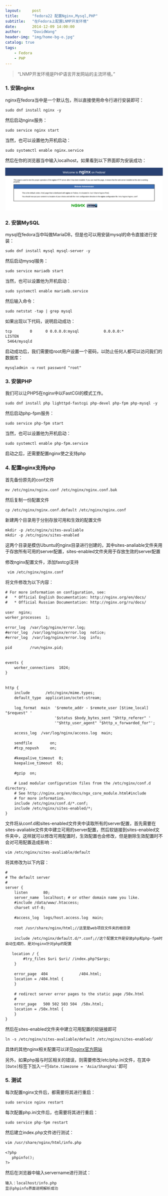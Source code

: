 ```yaml
---
layout:     post
title:      "fedora22 配置Nginx,Mysql,PHP"
subtitle:   "在Fedora上配置LNMP开发环境"
date:       2014-12-09 14:00:00
author:     "DavidWang"
header-img: "img/home-bg-o.jpg"
catalog: true
tags:
    - Fedora
    - PHP
---
```


> “LNMP开发环境是PHP语言开发网站的主流环境。”

### 1. 安装nginx

nginx在fedora当中是一个默认包，所以直接使用命令行进行安装即可：

```
sudo dnf install nginx -y
```

然后启动nginx服务：

```
sudo service nginx start
```

当然，也可以设置他为开机启动：

```
sudo systemctl enable nginx.service
```

然后在你的浏览器当中输入localhost，如果看到以下界面即为安装成功：

![nginx success](/img/in-post/nginx_sccess.png  "nginx success")


### 2. 安装MySQL

mysql在fedora当中叫做MariaDB，但是也可以用安装mysql的命令直接进行安装：

```
sudo dnf install mysql mysql-server -y
```

然后启动mysql服务：

```
sudo service mariadb start
```

当然，也可以设置他为开机启动：

```
sudo systemctl enable mariadb.service
```

然后输入命令：

```
sudo netstat -tap | grep mysql
```

如果出现以下代码，说明启动成功：

```
tcp        0      0 0.0.0.0:mysql           0.0.0.0:*               LISTEN
 5464/mysqld
```

启动成功后，我们需要给root用户设置一个密码，以防止任何人都可以访问我们的数据库：

```
mysqladmin -u root password "root"
```

### 3. 安装PHP

我们可以让PHP5在nginx中以FastCGI的模式工作。

```
sudo dnf install php lighttpd-fastcgi php-devel php-fpm php-mysql -y
```

然后启动php-fpm服务：

```
sudo service php-fpm start
```

当然，也可以设置他为开机启动：

```
sudo systemctl enable php-fpm.service
```

启动之后，还需要配置nginx使之支持php

### 4. 配置nginx支持php

首先备份原先的conf文件

```
mv /etc/nginx/nginx.conf /etc/nginx/nginx.conf.bak
```

然后复制一份配置文件

```
cp /etc/nginx/nginx.conf.default /etc/nginx/nginx.conf
```

新建两个目录用于分别存放可用和生效的配置文件

```
mkdir -p /etc/nginx/sites-avaliable
mkdir -p /etc/nginx/sites-enabled
```
这两个目录是模仿Ubuntu的nginx目录进行创建的，其中sites-analiable文件夹用于存放所有可用的server配置，sites-enabled文件夹用于存放生效的server配置

修改nginx配置文件，添加fastcgi支持

```
 vim /etc/nginx/nginx.conf
```

将文件修改为以下内容：

```
# For more information on configuration, see:
#   * Official English Documentation: http://nginx.org/en/docs/
#   * Official Russian Documentation: http://nginx.org/ru/docs/

user  nginx;
worker_processes  1;

error_log  /var/log/nginx/error.log;
#error_log  /var/log/nginx/error.log  notice;
#error_log  /var/log/nginx/error.log  info;

pid        /run/nginx.pid;


events {
    worker_connections  1024;
}


http {
    include       /etc/nginx/mime.types;
    default_type  application/octet-stream;

    log_format  main  '$remote_addr - $remote_user [$time_local] "$request" '
                      '$status $body_bytes_sent "$http_referer" '
                      '"$http_user_agent" "$http_x_forwarded_for"';

    access_log  /var/log/nginx/access.log  main;

    sendfile        on;
    #tcp_nopush     on;

    #keepalive_timeout  0;
    keepalive_timeout  65;

    #gzip  on;

    # Load modular configuration files from the /etc/nginx/conf.d directory.
    # See http://nginx.org/en/docs/ngx_core_module.html#include
    # for more information.
    include /etc/nginx/conf.d/*.conf;
    include /etc/nginx/sites-enabled/*;
}
```

文件将从conf.d和sites-enabled文件夹中读取所有的server配置，首先需要在sites-avaliable文件夹中建立可用的server配置，然后软链接到sites-enabled文件夹中，这样就可以修改可用配置时，生效配置也会修改，但是删除生效配置时不会对可用配置造成影响：

```
vim /etc/nginx/sites-avaliable/default
```

将其修改为以下内容：

```
#
# The default server
#
server {
    listen       80;
    server_name  localhost; # or other domain name you like.
    #include /data/www/.htaccess;
    charset utf-8;

    #access_log  logs/host.access.log  main;

	root /usr/share/nginx/html;//这里是web项目文件夹的根目录

	include /etc/nginx/default.d/*.conf;//这个配置文件是安装php和php-fpm时自动生成的，是对nginx针对php的配置

   location / {
        #try_files $uri $uri/ /index.php?$args;
    }

    error_page  404              /404.html;
    location = /404.html {
    }

    # redirect server error pages to the static page /50x.html
    #
    error_page   500 502 503 504  /50x.html;
    location = /50x.html {
    }
}

```

然后在sites-enabled文件夹中建立可用配置的软链接即可
```
ln -s /etc/nginx/sites-avaliable/default /etc/nginx/sites-enabled/
```

具体的其他nginx相关配置可以详见[nginx官方网站](http://nginx.org/en/docs/)


另外，如果php报与时区相关的错误，则需要修改/etc/php.ini文件，在其中`[Date]`标签下加入一行`date.timezone = 'Asia/Shanghai'`即可

### 5. 测试

每次配置nginx文件后，都需要将其进行重启：

```
sudo service nginx restart
```

每次配置php.ini文件后，也需要将其进行重启：

```
sudo service php-fpm restart
```

然后建立index.php文件进行测试：

```
vim /usr/share/nginx/html/info.php

<?php
   phpinfo();
?>
```

然后在浏览器中输入servername进行测试：

```
输入：localhost/info.php
显示phpinfo界面说明解析成功
```
